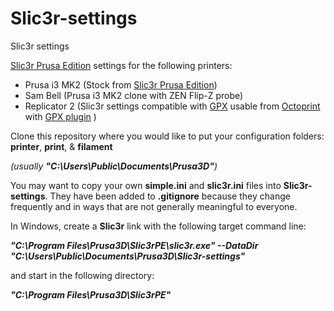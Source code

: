 # Slic3r-settings
Slic3r settings

[Slic3r Prusa Edition](https://www.prusa3d.com/slic3r-prusa-edition/) settings for the following printers:
* Prusa i3 MK2 (Stock from [Slic3r Prusa Edition](https://www.prusa3d.com/slic3r-prusa-edition/))
* Sam Bell (Prusa i3 MK2 clone with ZEN Flip-Z probe)
* Replicator 2 (Slic3r settings compatible with [GPX](https://github.com/markwal/GPX) usable from [Octoprint](https://octoprint.org/) with [GPX plugin](https://github.com/markwal/GPX) )

Clone this repository where you would like to put your configuration folders: **printer**, **print**, & **filament**

*(usually **"C:\Users\Public\Documents\Prusa3D\"**)*

You may want to copy your own **simple.ini** and **slic3r.ini** files into **Slic3r-settings**.  They have been added to **.gitignore** because they change frequently and in ways that are not generally meaningful to everyone.

In Windows, create a **Slic3r** link with the following target command line:

**_"C:\Program Files\Prusa3D\Slic3rPE\slic3r.exe" --DataDir "C:\Users\Public\Documents\Prusa3D\Slic3r-settings"_**

and start in the following directory:

**_"C:\Program Files\Prusa3D\Slic3rPE"_**
